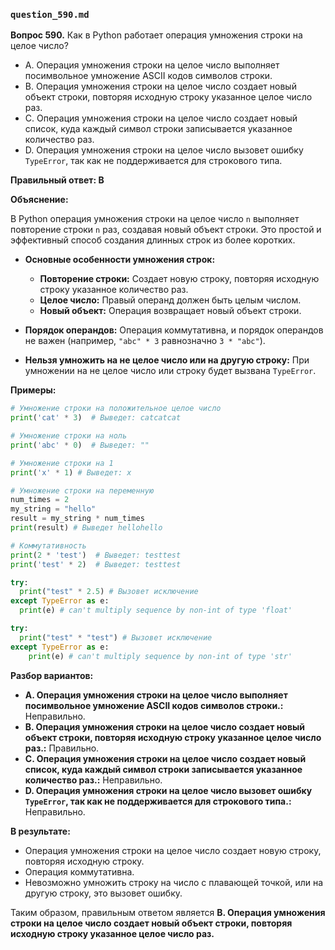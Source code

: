 ### `question_590.md`

**Вопрос 590.** Как в Python работает операция умножения строки на целое число?

-   A.  Операция умножения строки на целое число выполняет посимвольное умножение ASCII кодов символов строки.
-   B.  Операция умножения строки на целое число создает новый объект строки, повторяя исходную строку указанное целое число раз.
-   C.  Операция умножения строки на целое число создает новый список, куда каждый символ строки записывается указанное количество раз.
-   D.  Операция умножения строки на целое число вызовет ошибку `TypeError`, так как не поддерживается для строкового типа.

**Правильный ответ: B**

**Объяснение:**

В Python операция умножения строки на целое число `n` выполняет повторение строки `n` раз, создавая новый объект строки. Это простой и эффективный способ создания длинных строк из более коротких.

*   **Основные особенности умножения строк:**
    *  **Повторение строки:**  Создает новую строку, повторяя исходную строку указанное количество раз.
    *   **Целое число:**  Правый операнд должен быть целым числом.
    *   **Новый объект:** Операция возвращает новый объект строки.
   *   **Порядок операндов:** Операция коммутативна, и порядок операндов не важен (например, `"abc" * 3` равнозначно `3 * "abc"`).

*   **Нельзя умножить на не целое число или на другую строку:** При умножении на не целое число или строку будет вызвана `TypeError`.

**Примеры:**
```python
# Умножение строки на положительное целое число
print('cat' * 3)  # Выведет: catcatcat

# Умножение строки на ноль
print('abc' * 0)  # Выведет: ""

# Умножение строки на 1
print('x' * 1) # Выведет: x

# Умножение строки на переменную
num_times = 2
my_string = "hello"
result = my_string * num_times
print(result) # Выведет hellohello

# Коммутативность
print(2 * 'test')  # Выведет: testtest
print('test' * 2)  # Выведет: testtest

try:
  print("test" * 2.5) # Вызовет исключение
except TypeError as e:
  print(e) # can't multiply sequence by non-int of type 'float'

try:
  print("test" * "test") # Вызовет исключение
except TypeError as e:
    print(e) # can't multiply sequence by non-int of type 'str'
```

**Разбор вариантов:**
*   **A.  Операция умножения строки на целое число выполняет посимвольное умножение ASCII кодов символов строки.:** Неправильно.
*  **B.  Операция умножения строки на целое число создает новый объект строки, повторяя исходную строку указанное целое число раз.:** Правильно.
*   **C.  Операция умножения строки на целое число создает новый список, куда каждый символ строки записывается указанное количество раз.:** Неправильно.
*   **D. Операция умножения строки на целое число вызовет ошибку `TypeError`, так как не поддерживается для строкового типа.:** Неправильно.

**В результате:**
*   Операция умножения строки на целое число создает новую строку, повторяя исходную строку.
*  Операция коммутативна.
*   Невозможно умножить строку на число с плавающей точкой, или на другую строку, это вызовет ошибку.

Таким образом, правильным ответом является **B. Операция умножения строки на целое число создает новый объект строки, повторяя исходную строку указанное целое число раз.**
